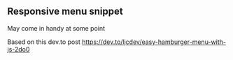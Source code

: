 ## Responsive menu snippet

May come in handy at some point

Based on this dev.to post <https://dev.to/ljcdev/easy-hamburger-menu-with-js-2do0>